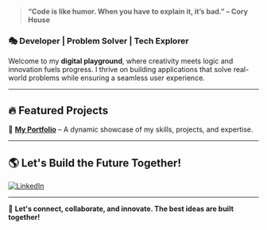 > **“Code is like humor. When you have to explain it, it’s bad.” – Cory House**

### 🎭 Developer | Problem Solver | Tech Explorer

Welcome to my **digital playground**, where creativity meets logic and innovation fuels progress. I thrive on building applications that solve real-world problems while ensuring a seamless user experience.

---

## 🔥 Featured Projects

🌟 **[My Portfolio](https://prakash-aadi22.github.io/)** – A dynamic showcase of my skills, projects, and expertise.  

---

## 🌎 Let's Build the Future Together!

[![LinkedIn](https://img.shields.io/badge/LinkedIn-0A66C2?style=for-the-badge&logo=linkedin&logoColor=white)](https://www.linkedin.com/in/prakash-aadi22/)

---

🚀 **Let's connect, collaborate, and innovate. The best ideas are built together!**

